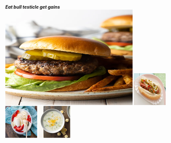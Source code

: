 <html>
 <head> <b> <i> Eat bull testicle get gains </B> </i>
 </head>
<img src="hamburgerecipe.jpeg" title="impossilbe burger filled with estrogen no go" width=400 height=300>
 <img src="hotdogrecipe.jpeg" title="Glizzy worth gobbeling" width=100 height=100>
<img src="icecreamrecipe.jpg" title="end your nice meal with some dessert hope you aint lacktoesimtalllawrence" width=100 height=100>
 <img src="image.png" title="forgot what this was didnt name it" width=100 height=100
  <img src="lasagnarecipe.jpg" title="itsa a me italy food" width=100 height=100>

